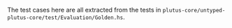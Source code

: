 The test cases here are all extracted from the tests in
`plutus-core/untyped-plutus-core/test/Evaluation/Golden.hs`.
